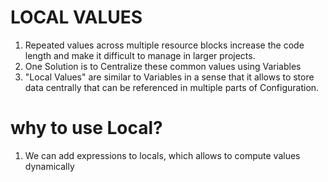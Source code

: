 # LOCAL VALUES # 
 1. Repeated values across multiple resource blocks increase the code length and make it difficult to manage in larger projects.
 2. One Solution is to Centralize these common values using Variables
 3. "Local Values" are similar to Variables in a sense that it allows to store data centrally that can be referenced in multiple parts of Configuration.

# why to use Local?
1. We can add expressions to locals, which allows to compute values dynamically
